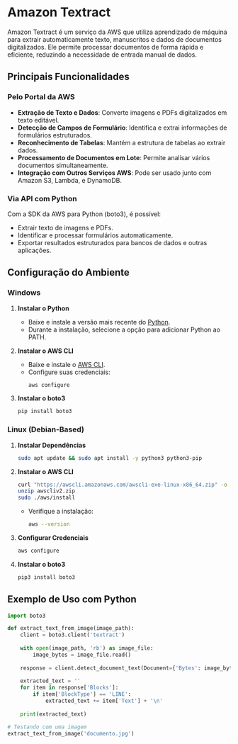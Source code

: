 # Amazon Textract

Amazon Textract é um serviço da AWS que utiliza aprendizado de máquina para extrair automaticamente texto, manuscritos e dados de documentos digitalizados. Ele permite processar documentos de forma rápida e eficiente, reduzindo a necessidade de entrada manual de dados.

## Principais Funcionalidades

### Pelo Portal da AWS
- **Extração de Texto e Dados**: Converte imagens e PDFs digitalizados em texto editável.
- **Detecção de Campos de Formulário**: Identifica e extrai informações de formulários estruturados.
- **Reconhecimento de Tabelas**: Mantém a estrutura de tabelas ao extrair dados.
- **Processamento de Documentos em Lote**: Permite analisar vários documentos simultaneamente.
- **Integração com Outros Serviços AWS**: Pode ser usado junto com Amazon S3, Lambda, e DynamoDB.

### Via API com Python
Com a SDK da AWS para Python (boto3), é possível:
- Extrair texto de imagens e PDFs.
- Identificar e processar formulários automaticamente.
- Exportar resultados estruturados para bancos de dados e outras aplicações.

## Configuração do Ambiente

### Windows

1. **Instalar o Python**
   - Baixe e instale a versão mais recente do [Python](https://www.python.org/).
   - Durante a instalação, selecione a opção para adicionar Python ao PATH.

2. **Instalar o AWS CLI**
   - Baixe e instale o [AWS CLI](https://aws.amazon.com/cli/).
   - Configure suas credenciais:
     ```sh
     aws configure
     ```

3. **Instalar o boto3**
   ```sh
   pip install boto3
   ```

### Linux (Debian-Based)

1. **Instalar Dependências**
   ```sh
   sudo apt update && sudo apt install -y python3 python3-pip
   ```

2. **Instalar o AWS CLI**
   ```sh
   curl "https://awscli.amazonaws.com/awscli-exe-linux-x86_64.zip" -o "awscliv2.zip"
   unzip awscliv2.zip
   sudo ./aws/install
   ```
   - Verifique a instalação:
     ```sh
     aws --version
     ```

3. **Configurar Credenciais**
   ```sh
   aws configure
   ```

4. **Instalar o boto3**
   ```sh
   pip3 install boto3
   ```

## Exemplo de Uso com Python

```python
import boto3

def extract_text_from_image(image_path):
    client = boto3.client('textract')
    
    with open(image_path, 'rb') as image_file:
        image_bytes = image_file.read()
    
    response = client.detect_document_text(Document={'Bytes': image_bytes})
    
    extracted_text = ''
    for item in response['Blocks']:
        if item['BlockType'] == 'LINE':
            extracted_text += item['Text'] + '\n'
    
    print(extracted_text)

# Testando com uma imagem
extract_text_from_image('documento.jpg')
```
